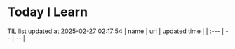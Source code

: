 # Today I Learn 
TIL list updated at 2025-02-27 02:17:54
| name | url | updated time |
| :--- | -- | -- |
